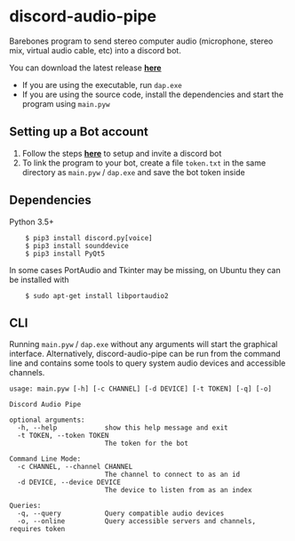 
# discord-audio-pipe
Barebones program to send stereo computer audio (microphone, stereo mix, virtual audio cable, etc) into a discord bot.

You can download the latest release [**here**](https://github.com/QiCuiHub/discord-audio-pipe/releases)
- If you are using the executable, run ``dap.exe``  
- If you are using the source code, install the dependencies and start the program using ``main.pyw``

## Setting up a Bot account
1. Follow the steps [**here**](https://discordpy.readthedocs.io/en/latest/discord.html) to setup and invite a discord bot
2. To link the program to your bot, create a file ``token.txt`` in the same directory as ``main.pyw`` / ``dap.exe`` and save the bot token inside

## Dependencies
Python 3.5+
```
    $ pip3 install discord.py[voice]
    $ pip3 install sounddevice
    $ pip3 install PyQt5
```
In some cases PortAudio and Tkinter may be missing, on Ubuntu they can be installed with
```
    $ sudo apt-get install libportaudio2
```

## CLI
Running `main.pyw` / ``dap.exe`` without any arguments will start the graphical interface. Alternatively, discord-audio-pipe can  be run from the command line and contains some tools to query system audio devices and accessible channels.
```
usage: main.pyw [-h] [-c CHANNEL] [-d DEVICE] [-t TOKEN] [-q] [-o]

Discord Audio Pipe

optional arguments:
  -h, --help            show this help message and exit
  -t TOKEN, --token TOKEN
                        The token for the bot

Command Line Mode:
  -c CHANNEL, --channel CHANNEL
                        The channel to connect to as an id
  -d DEVICE, --device DEVICE
                        The device to listen from as an index

Queries:
  -q, --query           Query compatible audio devices
  -o, --online          Query accessible servers and channels, requires token
```
